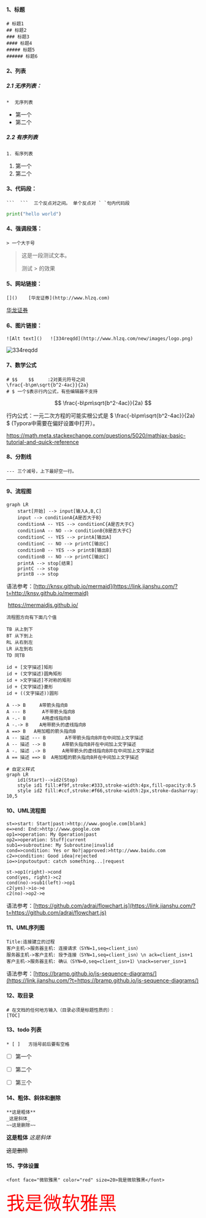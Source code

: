 #### 1、标题

```
# 标题1
## 标题2
### 标题3
#### 标题4
##### 标题5
###### 标题6
```

#### 2、列表

##### 2.1  无序列表：

```
*  无序列表
```

* 第一个
* 第二个

##### 2.2 有序列表

````
1. 有序列表
````

1. 第一个
2. 第二个

#### 3、代码段：

```
​```  ```  三个反点对之间。 单个反点对 ` `句内代码段
```

```python
print("hello world")
```

#### 4、强调段落：

```
> 一个大于号 
```

> 这是一段测试文本。
>
> 测试 > 的效果

#### 5、网站链接：

```
[]()    [华龙证券](http://www.hlzq.com)
```

[华龙证券](http://www.hlzq.com)

#### 6、图片链接：

```
![Alt text]()   ![334reqdd](http://www.hlzq.com/new/images/logo.png)
```

![334reqdd](http://www.hlzq.com/new/images/logo.png)

#### 7、数学公式

```shell
# $$    $$     :2对美元符号之间
\frac{-b\pm\sqrt{b^2-4ac}}{2a}
# $ 一个$表示行内公式，有些编辑器不支持
```

$$
\frac{-b\pm\sqrt{b^2-4ac}}{2a}
$$

行内公式：一元二次方程的可能实根公式是  $ \frac{-b\pm\sqrt{b^2-4ac}}{2a} $ (Typora中需要在偏好设置中打开）。

https://math.meta.stackexchange.com/questions/5020/mathjax-basic-tutorial-and-quick-reference

#### 8、分割线

```
--- 三个减号，上下最好空一行。
```

---



#### 9、流程图

```mermaid
graph LR
    start[开始] --> input[输入A,B,C]
    input --> conditionA{A是否大于B}
    conditionA -- YES --> conditionC{A是否大于C}
    conditionA -- NO --> conditionB{B是否大于C}
    conditionC -- YES --> printA[输出A]
    conditionC -- NO --> printC[输出C]
    conditionB -- YES --> printB[输出B]
    conditionB -- NO --> printC[输出C]
    printA --> stop[结束]
    printC --> stop
    printB --> stop
```

语法参考：[http://knsv.github.io/mermaid](https://link.jianshu.com/?t=http://knsv.github.io/mermaid)

​                   https://mermaidjs.github.io/

```shell
流程图方向有下面几个值

TB 从上到下
BT 从下到上
RL 从右到左
LR 从左到右
TD 同TB

id + [文字描述]矩形
id + (文字描述)圆角矩形
id + >文字描述]不对称的矩形
id + {文字描述}菱形
id + ((文字描述))圆形

A --> B     A带箭头指向B
A --- B      A不带箭头指向B
A -.- B      A用虚线指向B
A -.-> B    A用带箭头的虚线指向B
A ==> B   A用加粗的箭头指向B
A -- 描述 --- B       A不带箭头指向B并在中间加上文字描述
A -- 描述 --> B      A带箭头指向B并在中间加上文字描述
A -. 描述 .-> B      A用带箭头的虚线指向B并在中间加上文字描述
A == 描述 ==> B  A用加粗的箭头指向B并在中间加上文字描述

# 自定义样式
graph LR
    id1(Start)-->id2(Stop)
    style id1 fill:#f9f,stroke:#333,stroke-width:4px,fill-opacity:0.5
    style id2 fill:#ccf,stroke:#f66,stroke-width:2px,stroke-dasharray: 10,5
```

#### 10、UML流程图

```flow
st=>start: Start|past:>http://www.google.com[blank]
e=>end: End:>http://www.google.com
op1=>operation: My Operation|past
op2=>operation: Stuff|current
sub1=>subroutine: My Subroutine|invalid
cond=>condition: Yes or No?|approved:>http://www.baidu.com
c2=>condition: Good idea|rejected
io=>inputoutput: catch something...|request

st->op1(right)->cond
cond(yes, right)->c2
cond(no)->sub1(left)->op1
c2(yes)->io->e
c2(no)->op2->e
```

语法参考：[https://github.com/adrai/flowchart.js](https://link.jianshu.com/?t=https://github.com/adrai/flowchart.js)

#### 11、UML序列图

```sequence
Title:连接建立的过程
客户主机->服务器主机: 连接请求（SYN=1,seq=client_isn） 
服务器主机->客户主机: 授予连接（SYN=1,seq=client_isn）\n ack=client_isn+1
客户主机->服务器主机: 确认（SYN=0,seq=client_isn+1）\nack=server_isn+1
```

语法参考：[https://bramp.github.io/js-sequence-diagrams/](https://link.jianshu.com/?t=https://bramp.github.io/js-sequence-diagrams/)

#### 12、取目录

```shell
# 在文档的任何地方输入（目录必须是标题性质的）：
[TOC]
```



#### 13、todo 列表

```shell
* [ ]   方括号前后要有空格
```

* [ ] 第一个
* [ ] 第二个
* [ ] 第三个



#### 14、粗体、斜体和删除

```shell
**这是粗体** 
_这是斜体_
~~这是删除~~
```

**这是粗体**
_这是斜体_

~~这是删除~~

#### 15、字体设置

```shell
<font face="微软雅黑" color="red" size=20>我是微软雅黑</font>
```



<font face="微软雅黑" color="red" size=20>我是微软雅黑</font>

